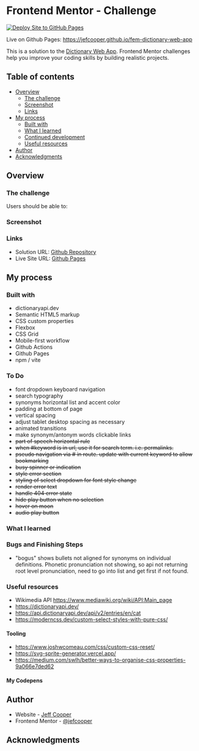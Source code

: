 # Frontend Mentor - Challenge

[![Deploy Site to GitHub Pages](https://github.com/jefcooper/fem-dictionary-web-app/actions/workflows/static.yml/badge.svg)](https://github.com/jefcooper/fem-dictionary-web-app/actions/workflows/static.yml)

Live on Github Pages: https://jefcooper.github.io/fem-dictionary-web-app

This is a solution to the [Dictionary Web App](https://www.frontendmentor.io/challenges/dictionary-web-app-h5wwnyuKFL). Frontend Mentor challenges help you improve your coding skills by building realistic projects.

## Table of contents

- [Overview](#overview)
  - [The challenge](#the-challenge)
  - [Screenshot](#screenshot)
  - [Links](#links)
- [My process](#my-process)
  - [Built with](#built-with)
  - [What I learned](#what-i-learned)
  - [Continued development](#continued-development)
  - [Useful resources](#useful-resources)
- [Author](#author)
- [Acknowledgments](#acknowledgments)

## Overview

### The challenge

Users should be able to:

### Screenshot

### Links

- Solution URL: [Github Repository](https://github.com/jefcooper/fem-dictionary-web-app)
- Live Site URL: [Github Pages](https://jefcooper.github.io/fem-dictionary-web-app)

## My process

### Built with

- dictionaryapi.dev
- Semantic HTML5 markup
- CSS custom properties
- Flexbox
- CSS Grid
- Mobile-first workflow
- Github Actions
- Github Pages
- npm / vite

### To Do

- font dropdown keyboard navigation
- search typography
- synonyms horizontal list and accent color
- padding at bottom of page
- vertical spacing
- adjust tablet desktop spacing as necessary
- animated transitions
- make synonym/antonym words clickable links
- ~~part of speech horizontal rule~~
- ~~when #keyword is in url, use it for search term. i.e. permalinks.~~
- ~~pseudo navigation via # in route. update with current keyword to allow bookmarking~~
- ~~busy spinner or indication~~
- ~~style error section~~
- ~~styling of select dropdown for font style change~~
- ~~render error text~~
- ~~handle 404 error state~~
- ~~hide play button when no selection~~
- ~~hover on moon~~
- ~~audio play button~~

### What I learned

### Bugs and Finishing Steps

- "bogus" shows bullets not aligned for synonyms on individual definitions. Phonetic pronunciation not
  showing, so api not returning root level pronunciation, need to go into list and get first if not found.

### Useful resources

- Wikimedia API https://www.mediawiki.org/wiki/API:Main_page
- https://dictionaryapi.dev/
- https://api.dictionaryapi.dev/api/v2/entries/en/cat
- https://moderncss.dev/custom-select-styles-with-pure-css/

#### Tooling

- https://www.joshwcomeau.com/css/custom-css-reset/
- https://svg-sprite-generator.vercel.app/
- https://medium.com/swlh/better-ways-to-organise-css-properties-9a066e7ded62

#### My Codepens

## Author

- Website - [Jeff Cooper](https://jefcooper.github.io)
- Frontend Mentor - [@jefcooper](https://www.frontendmentor.io/profile/jefcooper)

## Acknowledgments
